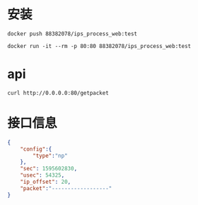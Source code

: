 # 安装
```shell script
docker push 88382078/ips_process_web:test

docker run -it --rm -p 80:80 88382078/ips_process_web:test
```

# api
```shell script
curl http://0.0.0.0:80/getpacket 

```

# 接口信息
```json
{
    "config":{
        "type":"np"
    },
    "sec": 1595602830,
    "usec": 54325,
    "ip_offset": 20,
    "packet":"------------------"
}
```